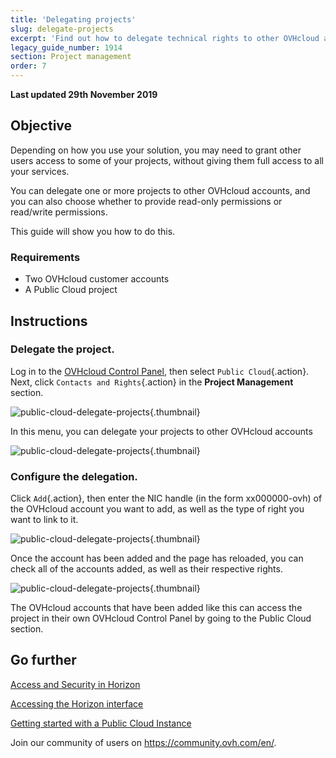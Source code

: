 ```yaml
---
title: 'Delegating projects'
slug: delegate-projects
excerpt: 'Find out how to delegate technical rights to other OVHcloud accounts for a Public Cloud project'
legacy_guide_number: 1914
section: Project management
order: 7
---
```


**Last updated 29th November 2019**
 
## Objective

Depending on how you use your solution, you may need to grant other users access to some of your projects, without giving them full access to all your services. 

You can delegate one or more projects to other OVHcloud accounts, and you can also choose whether to provide read-only permissions or read/write permissions.

This guide will show you how to do this.


### Requirements

- Two OVHcloud customer accounts
- A Public Cloud project


## Instructions 

### Delegate the project.

Log in to the [OVHcloud Control Panel](https://ca.ovh.com/auth/?action=gotomanager&from=https://www.ovh.com/sg/&ovhSubsidiary=sg), then select `Public Cloud`{.action}. Next, click `Contacts and Rights`{.action} in the **Project Management** section.


![public-cloud-delegate-projects](images/pcidelegateprojects1.png){.thumbnail}

In this menu, you can delegate your projects to other OVHcloud accounts

![public-cloud-delegate-projects](images/pcidelegateprojects2.png){.thumbnail}

### Configure the delegation.

Click `Add`{.action}, then enter the NIC handle (in the form xx000000-ovh) of the OVHcloud account you want to add, as well as the type of right you want to link to it.

![public-cloud-delegate-projects](images/pcidelegateprojects3.png){.thumbnail}

Once the account has been added and the page has reloaded, you can check all of the accounts added, as well as their respective rights.

![public-cloud-delegate-projects](images/pcidelegateprojects4.png){.thumbnail}

The OVHcloud accounts that have been added like this can access the project in their own OVHcloud Control Panel by going to the Public Cloud section.

## Go further

[Access and Security in Horizon](../access_and_security_in_horizon/)

[Accessing the Horizon interface](../configure_user_access_to_horizon/)

[Getting started with a Public Cloud Instance](../get-started-with-a-public-cloud-instance/)

Join our community of users on <https://community.ovh.com/en/>.

